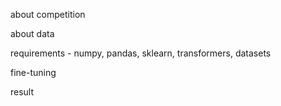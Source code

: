 
about competition

about data

requirements - numpy, pandas, sklearn, transformers, datasets

fine-tuning

result
